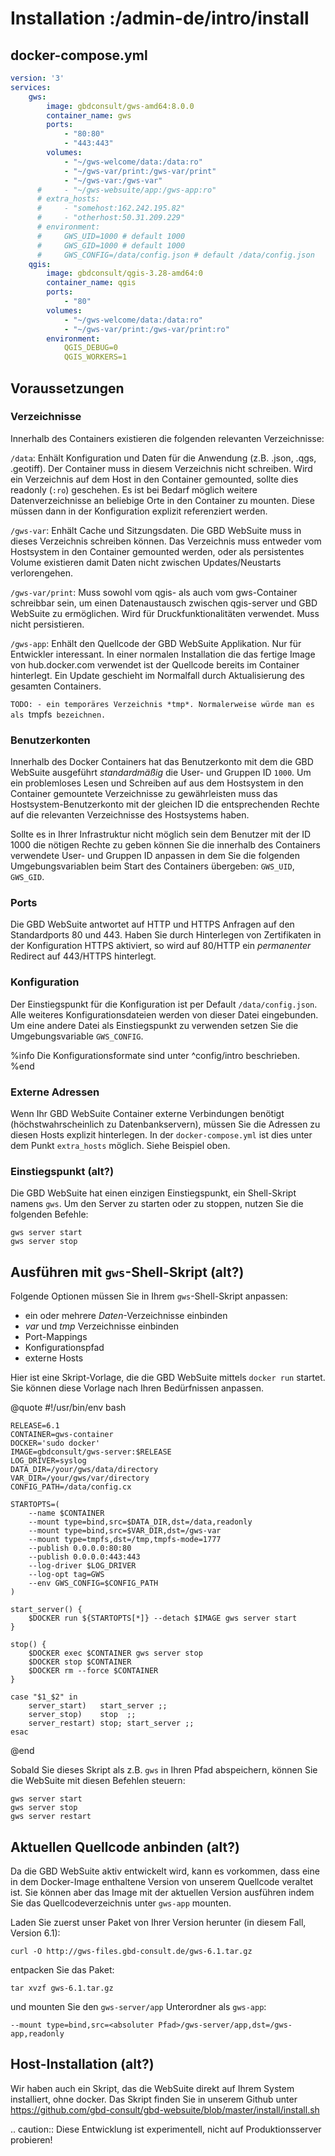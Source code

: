 # Installation :/admin-de/intro/install

## docker-compose.yml

```yaml
version: '3'
services:
    gws:
        image: gbdconsult/gws-amd64:8.0.0
        container_name: gws
        ports:
            - "80:80"
            - "443:443"
        volumes:
            - "~/gws-welcome/data:/data:ro"
            - "~/gws-var/print:/gws-var/print"
            - "~/gws-var:/gws-var"
      #     - "~/gws-websuite/app:/gws-app:ro"
      # extra_hosts:
      # 	- "somehost:162.242.195.82"
      # 	- "otherhost:50.31.209.229"
      # environment:
      #     GWS_UID=1000 # default 1000
      #     GWS_GID=1000 # default 1000
      #     GWS_CONFIG=/data/config.json # default /data/config.json
    qgis:
        image: gbdconsult/qgis-3.28-amd64:0
        container_name: qgis
        ports:
            - "80"
        volumes:
            - "~/gws-welcome/data:/data:ro"
            - "~/gws-var/print:/gws-var/print:ro"
        environment:
            QGIS_DEBUG=0
            QGIS_WORKERS=1
```

## Voraussetzungen

### Verzeichnisse

Innerhalb des Containers existieren die folgenden relevanten Verzeichnisse:

`/data`: Enhält Konfiguration und Daten für die Anwendung (z.B. .json, .qgs, .geotiff). Der Container muss in diesem Verzeichnis nicht schreiben. Wird ein Verzeichnis auf dem Host in den Container gemounted, sollte dies readonly (`:ro`) geschehen. Es ist bei Bedarf möglich weitere Datenverzeichnisse an beliebige Orte in den Container zu mounten. Diese müssen dann in der Konfiguration explizit referenziert werden.

`/gws-var`: Enhält Cache und Sitzungsdaten. Die GBD WebSuite muss in dieses Verzeichnis schreiben können. Das Verzeichnis muss entweder vom Hostsystem in den Container gemounted werden, oder als persistentes Volume existieren damit Daten nicht zwischen Updates/Neustarts verlorengehen.

`/gws-var/print`: Muss sowohl vom qgis- als auch vom gws-Container schreibbar sein, um einen Datenaustausch zwischen qgis-server und GBD WebSuite zu ermöglichen. Wird für Druckfunktionalitäten verwendet. Muss nicht persistieren.

`/gws-app`: Enhält den Quellcode der GBD WebSuite Applikation. Nur für Entwickler interessant. In einer normalen Installation die das fertige Image von hub.docker.com verwendet ist der Quellcode bereits im Container hinterlegt. Ein Update geschieht im Normalfall durch Aktualisierung des gesamten Containers.

`TODO: - ein temporäres Verzeichnis *tmp*. Normalerweise würde man es als `tmpfs` bezeichnen.`

### Benutzerkonten

Innerhalb des Docker Containers hat das Benutzerkonto mit dem die GBD WebSuite ausgeführt *standardmäßig* die User- und Gruppen ID `1000`. Um ein problemloses Lesen und Schreiben auf aus dem Hostsystem in den Container gemountete Verzeichnisse zu gewährleisten muss das Hostsystem-Benutzerkonto mit der gleichen ID die entsprechenden Rechte auf die relevanten Verzeichnisse des Hostsystems haben.

Sollte es in Ihrer Infrastruktur nicht möglich sein dem Benutzer mit der ID 1000 die nötigen Rechte zu geben können Sie die innerhalb des Containers verwendete User- und Gruppen ID anpassen in dem Sie die folgenden Umgebungsvariablen beim Start des Containers übergeben: `GWS_UID`, `GWS_GID`.

### Ports

Die GBD WebSuite antwortet auf HTTP und HTTPS Anfragen auf den Standardports 80 und 443. Haben Sie durch Hinterlegen von Zertifikaten in der Konfiguration HTTPS aktiviert, so wird auf 80/HTTP ein *permanenter* Redirect auf 443/HTTPS hinterlegt.

### Konfiguration

Der Einstiegspunkt für die Konfiguration ist per Default `/data/config.json`. Alle weiteres Konfigurationsdateien werden von dieser Datei eingebunden.
Um eine andere Datei als Einstiegspunkt zu verwenden setzen Sie die Umgebungsvariable `GWS_CONFIG`.

%info
 Die Konfigurationsformate sind unter ^config/intro beschrieben.
%end

### Externe Adressen

Wenn Ihr GBD WebSuite Container externe Verbindungen benötigt (höchstwahrscheinlich zu Datenbankservern), müssen Sie die Adressen zu diesen Hosts explizit hinterlegen.
In der `docker-compose.yml` ist dies unter dem Punkt `extra_hosts` möglich. Siehe Beispiel oben.



### Einstiegspunkt (alt?)

Die GBD WebSuite hat einen einzigen Einstiegspunkt, ein Shell-Skript namens `gws`. Um den Server zu starten oder zu stoppen, nutzen Sie die folgenden Befehle:

    gws server start
    gws server stop

## Ausführen mit `gws`-Shell-Skript (alt?)

Folgende Optionen müssen Sie in Ihrem `gws`-Shell-Skript anpassen:

- ein oder mehrere *Daten*-Verzeichnisse einbinden
- *var* und *tmp* Verzeichnisse einbinden
- Port-Mappings
- Konfigurationspfad
- externe Hosts

Hier ist eine Skript-Vorlage, die die GBD WebSuite mittels `docker run` startet. Sie können diese Vorlage nach Ihren Bedürfnissen anpassen.

@quote
    #!/usr/bin/env bash

    RELEASE=6.1
    CONTAINER=gws-container
    DOCKER='sudo docker'
    IMAGE=gbdconsult/gws-server:$RELEASE
    LOG_DRIVER=syslog
    DATA_DIR=/your/gws/data/directory
    VAR_DIR=/your/gws/var/directory
    CONFIG_PATH=/data/config.cx

    STARTOPTS=(
        --name $CONTAINER
        --mount type=bind,src=$DATA_DIR,dst=/data,readonly
        --mount type=bind,src=$VAR_DIR,dst=/gws-var
        --mount type=tmpfs,dst=/tmp,tmpfs-mode=1777
        --publish 0.0.0.0:80:80
        --publish 0.0.0.0:443:443
        --log-driver $LOG_DRIVER
        --log-opt tag=GWS
        --env GWS_CONFIG=$CONFIG_PATH
    )

    start_server() {
        $DOCKER run ${STARTOPTS[*]} --detach $IMAGE gws server start
    }

    stop() {
        $DOCKER exec $CONTAINER gws server stop
        $DOCKER stop $CONTAINER
        $DOCKER rm --force $CONTAINER
    }

    case "$1_$2" in
        server_start)   start_server ;;
        server_stop)    stop  ;;
        server_restart) stop; start_server ;;
    esac
@end

Sobald Sie dieses Skript als z.B. `gws` in Ihren Pfad abspeichern, können Sie die WebSuite mit diesen Befehlen steuern:

    gws server start
    gws server stop
    gws server restart

## Aktuellen Quellcode anbinden (alt?)

Da die GBD WebSuite aktiv entwickelt wird, kann es vorkommen, dass eine in dem Docker-Image enthaltene Version von unserem Quellcode veraltet ist. Sie können aber das Image mit der aktuellen Version ausführen indem Sie das Quellcodeverzeichnis unter `gws-app` mounten.

Laden Sie zuerst unser Paket von Ihrer Version herunter (in diesem Fall, Version 6.1):

    curl -O http://gws-files.gbd-consult.de/gws-6.1.tar.gz

entpacken Sie das Paket:

    tar xvzf gws-6.1.tar.gz

und mounten Sie den `gws-server/app` Unterordner als `gws-app`:

    --mount type=bind,src=<absoluter Pfad>/gws-server/app,dst=/gws-app,readonly

## Host-Installation (alt?)

Wir haben auch ein Skript, das die WebSuite direkt auf Ihrem System installiert, ohne docker. Das Skript finden Sie in unserem Github unter https://github.com/gbd-consult/gbd-websuite/blob/master/install/install.sh

.. caution:: Diese Entwicklung ist experimentell, nicht auf Produktionsserver probieren!
